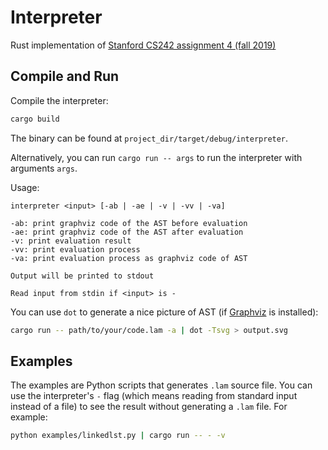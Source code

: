 # Interpreter

Rust implementation of [Stanford CS242 assignment 4 (fall 2019)](https://stanford-cs242.github.io/f19/assignments/assign4/)

## Compile and Run

Compile the interpreter:
```sh
cargo build
```

The binary can be found at `project_dir/target/debug/interpreter`.

Alternatively, you can run `cargo run -- args` to run the interpreter with arguments `args`.

Usage:
```
interpreter <input> [-ab | -ae | -v | -vv | -va]

-ab: print graphviz code of the AST before evaluation
-ae: print graphviz code of the AST after evaluation
-v: print evaluation result
-vv: print evaluation process
-va: print evaluation process as graphviz code of AST

Output will be printed to stdout

Read input from stdin if <input> is -
```

You can use `dot` to generate a nice picture of AST (if [Graphviz](https://graphviz.org/) is installed):
```sh
cargo run -- path/to/your/code.lam -a | dot -Tsvg > output.svg
```

## Examples

The examples are Python scripts that generates `.lam` source file. You can use the interpreter's `-` flag (which means reading from standard input instead of a file) to see the result without generating a `.lam` file. For example:
```sh
python examples/linkedlst.py | cargo run -- - -v
```
